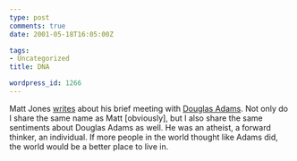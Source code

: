 ```yaml
---
type: post
comments: true
date: 2001-05-18T16:05:00Z

tags:
- Uncategorized
title: DNA

wordpress_id: 1266
---
```


Matt Jones [writes](http://news.bbc.co.uk/hi/english/uk/newsid_1334000/1334092.stm) about his brief meeting with [Douglas Adams](http://www.douglasadams.com/). Not only do I share the same name as Matt [obviously], but I also share the same sentiments about Douglas Adams as well. He was an atheist, a forward thinker, an individual. If more people in the world thought like Adams did, the world would be a  better place to live in. 
